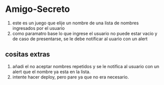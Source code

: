 # Amigo-Secreto

1. este es un juego que elije un nombre de una lista de nombres ingresados por el usuario
2. como paramatro base lo que ingrese el usuario no puede estar vacio y de caso de presentarse, se le debe notificar al uuario con un alert

## cositas extras

1. añadi el no aceptar nombres repetidos y se le notifica al usuario con un alert que el nombre ya esta en la lista.
2. intente hacer deploy, pero pare ya que no era necesario.
